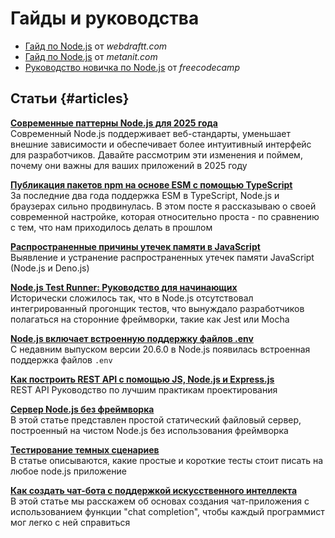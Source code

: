 # Гайды и руководства

-   [Гайд по Node.js](webdraftt/index.md) от _webdraftt.com_
-   [Гайд по Node.js](metanit/index.md) от _metanit.com_
-   [Руководство новичка по Node.js](freecodecamp.md) от _freecodecamp_

## Статьи {#articles}

**[Современные паттерны Node.js для 2025 года](./modern-patterns-nodejs-2025.md)**<br />Современный Node.js поддерживает веб-стандарты, уменьшает внешние зависимости и обеспечивает более интуитивный интерфейс для разработчиков. Давайте рассмотрим эти изменения и поймем, почему они важны для ваших приложений в 2025 году

**[Публикация пакетов npm на основе ESM с помощью TypeScript](typescript-esm-packages.md)**<br />За последние два года поддержка ESM в TypeScript, Node.js и браузерах сильно продвинулась. В этом посте я рассказываю о своей современной настройке, которая относительно проста - по сравнению с тем, что нам приходилось делать в прошлом

**[Распространенные причины утечек памяти в JavaScript](common-causes-of-memory-leaks-in-javascript.md)**<br /> Выявление и устранение распространенных утечек памяти JavaScript (Node.js и Deno.js)

**[Node.js Test Runner: Руководство для начинающих](nodejs-test-runner.md)**<br /> Исторически сложилось так, что в Node.js отсутствовал интегрированный прогонщик тестов, что вынуждало разработчиков полагаться на сторонние фреймворки, такие как Jest или Mocha

**[Node.js включает встроенную поддержку файлов .env](./env.md)**<br /> С недавним выпуском версии 20.6.0 в Node.js появилась встроенная поддержка файлов `.env`

**[Как построить REST API с помощью JS, Node.js и Express.js](./rest-api-design/index.md)**<br /> REST API Руководство по лучшим практикам проектирования

**[Сервер Node.js без фреймворка](./server_without_framework.md)**<br /> В этой статье представлен простой статический файловый сервер, построенный на чистом Node.js без использования фреймворка

**[Тестирование темных сценариев](./testing-dark-scenarios.md)**<br /> В статье описываются, какие простые и короткие тесты стоит писать на любое node.js приложение

**[Как создать чат-бота с поддержкой искусственного интеллекта](./chatbot.md)**<br /> В этой статье мы расскажем об основах создания чат-приложения с использованием функции "chat completion", чтобы каждый программист мог легко с ней справиться
